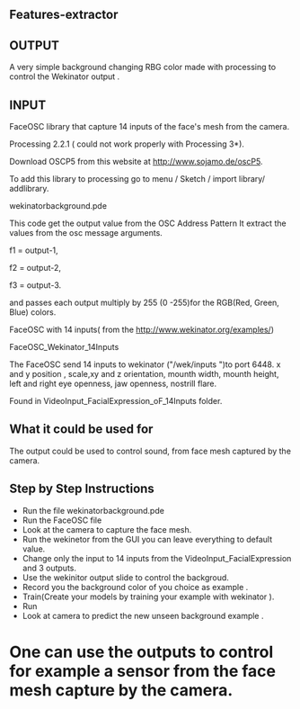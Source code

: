 ## Features-extractor
## OUTPUT
A very simple background changing  RBG color made with processing to control the  Wekinator output .

## INPUT
FaceOSC library that capture 14 inputs of the face's mesh from the camera. 

Processing 2.2.1 ( could not work properly with Processing 3*).

Download OSCP5 from  this website at http://www.sojamo.de/oscP5.

To add this library to processing go to   menu / Sketch / import library/ addlibrary.

wekinatorbackground.pde 

This  code  get the output value from the OSC Address Pattern 
It  extract the values from the osc message arguments.

f1 = output-1,

f2 = output-2,

f3 = output-3.

and passes each output multiply by 255 (0 -255)for the RGB(Red, Green, Blue) colors.


 FaceOSC with 14 inputs( from the http://www.wekinator.org/examples/)
 
 FaceOSC_Wekinator_14Inputs
 
 The FaceOSC send 14 inputs to wekinator ("/wek/inputs ")to port 6448.
 x and y position , scale,xy and z orientation, mounth width, mounth height, left and right eye openness,
 jaw openness, nostrill flare.

 Found in  VideoInput_FacialExpression_oF_14Inputs folder.
 
 

## What it could be used for
 
The output could be used to control sound, from face mesh captured by the camera.

## Step by Step Instructions
* Run the file wekinatorbackground.pde
* Run the FaceOSC file
* Look at the camera to capture the face mesh.
* Run the wekinetor from the GUI you can leave everything to default value.
* Change only the input to 14 inputs from the VideoInput_FacialExpression and 3 outputs.
* Use the wekinitor output slide to control the backgroud.
* Record you the background color of you choice as example .
* Train(Create your models by training your example with wekinator ).
* Run
* Look at camera to predict the new unseen background example .
# One can use the outputs to control for example a sensor from the face mesh capture by the camera.
